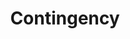 ---
title: "Contingency"
index:
  - contingency
permalink: /spells/contingency/
tags:
  - Spell
  - 6th Level
  - Evocation
available_for:
  - Wizard
level: "6th Level"
school: "Evocation"
comp:
  - V
  - S
  - M
material: "a statuette of yourself carved from ivory and decorated with gems worth at least 1,500 gp."
duration: "10 Days"
cast_time: "10 Minutes"
description: |
  Choose a spell of 5th level or lower that you can cast, that has a casting time of 1 action, and that can target you. You cast that spell--called the contingent spell--as part of casting contingency, expending spell slots for both, but the contingent spell doesn't come into effect. Instead, it takes effect when a certain circumstance occurs. You describe that circumstance when you cast the two spells. For example, a contingency cast with water breathing might stipulate that water breathing comes into effect when you are engulfed in water or a similar liquid.

  The contingent spell takes effect immediately after the circumstance is met for the first time, whether or not you want it to. and then contingency ends.

  The contingent spell takes effect only on you, even if it can normally target others. You can use only one contingency spell at a time. If you cast this spell again, the effect of another contingency spell on you ends. Also, contingency ends on you if its material component is ever not on your person.
excerpt: "Choose a spell of 5th level or lower that you can cast, that has a casting time of 1 action, and that can target you."
source: "Basic Rules"
---